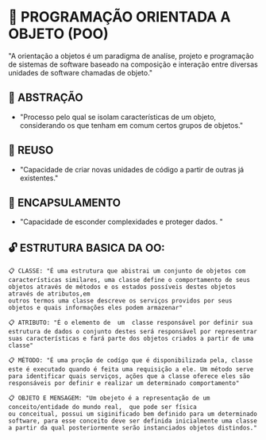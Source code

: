 # 📁 PROGRAMAÇÃO ORIENTADA A OBJETO (POO)

 "A orientação a objetos é um paradigma de analíse, projeto e programação de sistemas de software baseado na
 composição e interação entre diversas unidades de software chamadas de objeto."

## 📌 ABSTRAÇÃO
  - "Processo pelo qual se isolam características de um objeto, considerando os que tenham em comum certos grupos
  de objetos."

## 📌 REUSO
  - "Capacidade de criar novas unidades de código a partir de outras já existentes."

## 📌 ENCAPSULAMENTO
  - "Capacidade de esconder complexidades e proteger dados. "

## 🔓 ESTRUTURA BASICA DA OO:

    📋 CLASSE: "É uma estrutura que abistrai um conjunto de objetos com características similares, uma classe define o comportamento de seus objetos através de métodos e os estados possíveis destes objetos através de atributos,em 
    outros termos uma classe descreve os serviços providos por seus objetos e quais informações eles podem armazenar"

    📋 ATRIBUTO: "É o elemento de  um  classe responsável por definir sua estrutura de dados o conjunto destes será responsável por representrar suas características e fará parte dos objetos criados a partir de uma classe" 

    📋 MÉTODO: "É uma proção de codígo que é disponibilizada pela, classe este é executado quando é feita uma requisição a ele. Um método serve para identificar quais serviços, ações que a classe oferece eles são responsáveis por definir e realizar um determinado comportamento"

    📋 OBJETO E MENSAGEM: "Um obejeto é a representação de um conceito/entidade do mundo real,  que pode ser física 
    ou conceitual, possui um siginificado bem definido para um determinado software, para esse conceito deve ser definida inicialmente uma classe a partir da qual posteriormente serão instanciados objetos distindos."


